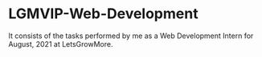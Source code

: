 # LGMVIP-Web-Development
It consists of the tasks performed by me as a Web Development Intern for August, 2021 at LetsGrowMore.
